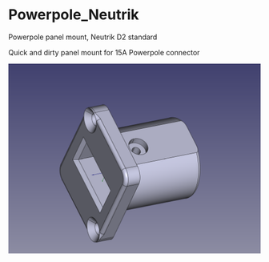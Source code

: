 # Powerpole_Neutrik
Powerpole panel mount, Neutrik D2 standard

Quick and dirty panel mount for 15A Powerpole connector

![traversée de façade PowerPole format Neutrik](https://github.com/F6ITU/Powerpole_Neutrik/blob/main/panel_mount_powerpole.png)
